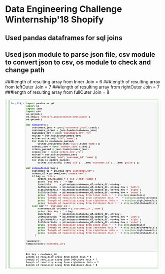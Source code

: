 # Data Engineering Challenge Winternship'18 Shopify
## Used pandas dataframes for sql joins
## Used json module to parse json file, csv module to convert json to csv, os module to check and change path

###length of resulting array from Inner Join = 6
###length of resulting array from leftOuter Join = 7
###length of resulting array from rightOuter Join = 7
###length of resulting array from fullOuter Join = 8

![Data  Engineering](https://github.com/credo92/Data-Engineering-Shopify-Winter-18/blob/master/Data-Engineering-Shopify.png "screenshot Data Engineering")
